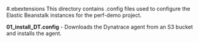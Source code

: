 #.ebextensions
This directory contains .config files used to configure the Elastic Beanstalk instances for the perf-demo project.

__01_install_DT.config__ - Downloads the Dynatrace agent from an S3 bucket and installs the agent.
